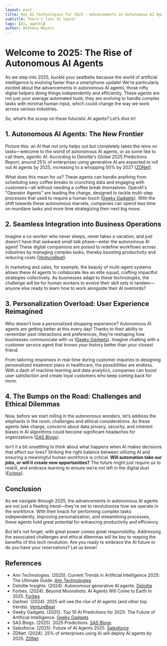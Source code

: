 ```yaml
---
layout: post
title: Key AI Technologies for 2025 - Advancements in Autonomous AI Agents
subtitle: There's lots to learn!
tags: [AI, agents]
author: Anthony Meyers
---
```


# Welcome to 2025: The Rise of Autonomous AI Agents

As we step into 2025, buckle your seatbelts because the world of artificial intelligence is evolving faster than a smartphone update! We're particularly excited about the advancements in autonomous AI agents, those nifty digital helpers doing things independently and efficiently. These agents are not just your average automated tools; they are evolving to handle complex tasks with minimal human input, which could change the way we work across various industries. 

So, what’s the scoop on these futuristic AI agents? Let’s dive in!

## 1. Autonomous AI Agents: The New Frontier

Picture this: an AI that not only helps out but completely takes the reins on tasks—welcome to the world of autonomous AI agents, or as some like to call them, *agentic AI*. According to Deloitte's Global 2025 Predictions Report, around 25% of enterprises using generative AI are expected to roll out AI agents by 2025, increasing to a whopping 50% by 2027 ([ZDNet](https://www.zdnet.com/article/25-of-enterprises-using-ai-will-deploy-ai-agents-by-2025/)).

What does this mean for us? These agents can handle anything from scheduling sexy coffee breaks to crunching data and engaging with customers—all without needing a coffee break themselves. OpenAI's "Operator Agents" are leading the charge, designed to tackle multi-step processes that used to require a human touch ([Geeky Gadgets](https://www.geeky-gadgets.com/ai-predictions-for-2025/)). With the shift towards these autonomous marvels, companies can spend less time on mundane tasks and more time strategizing their next big move.

## 2. Seamless Integration into Business Operations

Imagine a co-worker who never sleeps, never takes a vacation, and just doesn’t have that awkward small talk phase—enter the autonomous AI agent! These digital companions are poised to redefine workflows across industries by managing complex tasks, thereby boosting productivity and reducing costs ([VentureBeat](https://venturebeat.com/security/gartner-2025-will-see-the-rise-of-ai-agents-and-other-top-trends/)).

In marketing and sales, for example, the beauty of multi-agent systems allows these AI agents to collaborate like an elite squad, crafting impactful strategies collectively. As businesses adapt to these technologies, the challenge will be for human workers to evolve their skill sets in tandem—anyone else ready to learn how to work alongside their AI overlords?

## 3. Personalization Overload: User Experience Reimagined

Who doesn’t love a personalized shopping experience? Autonomous AI agents are getting better at this every day! Thanks to their ability to remember past interactions and preferences, they’re reshaping how businesses communicate with us ([Geeky Gadgets](https://www.geeky-gadgets.com/ai-predictions-for-2025/)). Imagine chatting with a customer service agent that knows your history better than your closest friend. 

From tailoring responses in real-time during customer inquiries to designing personalized treatment plans in healthcare, the possibilities are endless. With a dash of machine learning and data analytics, companies can boost user satisfaction and create loyal customers who keep coming back for more.

## 4. The Bumps on the Road: Challenges and Ethical Dilemmas

Now, before we start rolling in the autonomous wonders, let’s address the elephants in the room: challenges and ethical considerations. As these agents take charge, concerns about data privacy, security, and inherent biases in AI algorithms could become significant headaches for organizations ([SAS Blogs](https://blogs.sas.com/content/predictions/)). 

Isn’t it a bit unsettling to think about what happens when AI makes decisions that affect our lives? Striking the right balance between utilizing AI and ensuring a meaningful human workforce is critical. **Will automation take our jobs, or will it create new opportunities?** The future might just require us to reskill, and embrace learning to ensure we’re not left in the digital dust ([Forbes](https://www.forbes.com/sites/libertbarry/2024/11/22/beyond-moonshots-ai-agents-will-come-to-earth-in-2025/)).

## Conclusion

As we navigate through 2025, the advancements in autonomous AI agents are not just a fleeting trend—they're set to revolutionize how we operate in the workforce. With their knack for performing complex tasks independently, improving personalization, and streamlining processes, these agents hold great potential for enhancing productivity and efficiency. 

But let’s not forget, with great power comes great responsibility. Addressing the associated challenges and ethical dilemmas will be key to reaping the benefits of this tech revolution. Are you ready to embrace the AI future or do you have your reservations? Let us know!

## References

- Aim Technologies. (2025). Current Trends in Artificial Intelligence 2025: The Ultimate Guide. [Aim Technologies](https://www.aimtechnologies.co/current-trends-in-artificial-intelligence-2025-the-ultimate-guide/)
- Deloitte Insights. (2024). Autonomous generative AI agents. [Deloitte](https://www2.deloitte.com/us/en/insights/industry/technology/technology-media-and-telecom-predictions/2025/autonomous-generative-ai-agents-still-under-development.html)
- Forbes. (2024). Beyond Moonshots: AI Agents Will Come to Earth In 2025. [Forbes](https://www.forbes.com/sites/libertbarry/2024/11/22/beyond-moonshots-ai-agents-will-come-to-earth-in-2025/)
- Gartner. (2024). 2025 will see the rise of AI agents (and other top trends). [VentureBeat](https://venturebeat.com/security/gartner-2025-will-see-the-rise-of-ai-agents-and-other-top-trends/)
- Geeky Gadgets. (2025). Top 10 AI Predictions for 2025: The Future of Artificial Intelligence. [Geeky Gadgets](https://www.geeky-gadgets.com/ai-predictions-for-2025/)
- SAS Blogs. (2025). 2025 Predictions. [SAS Blogs](https://blogs.sas.com/content/predictions/)
- Salesforce. (2025). Future of AI Agents 2025. [Salesforce](https://www.salesforce.com/news/stories/future-of-ai-agents-2025/)
- ZDNet. (2024). 25% of enterprises using AI will deploy AI agents by 2025. [ZDNet](https://www.zdnet.com/article/25-of-enterprises-using-ai-will-deploy-ai-agents-by-2025/)